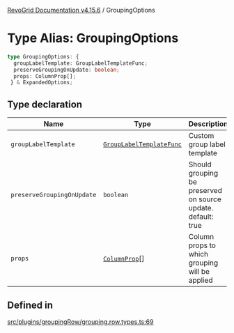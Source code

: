 [RevoGrid Documentation v4.15.6](README.md) / GroupingOptions

# Type Alias: GroupingOptions

```ts
type GroupingOptions: {
  groupLabelTemplate: GroupLabelTemplateFunc;
  preserveGroupingOnUpdate: boolean;
  props: ColumnProp[];
 } & ExpandedOptions;
```

## Type declaration

| Name | Type | Description | Defined in |
| ------ | ------ | ------ | ------ |
| `groupLabelTemplate` | [`GroupLabelTemplateFunc`](TypeAlias.GroupLabelTemplateFunc.md) | Custom group label template | [src/plugins/groupingRow/grouping.row.types.ts:83](https://github.com/revolist/revogrid/blob/8ab186c1ae2faee97d25784acff6dbf4187524f8/src/plugins/groupingRow/grouping.row.types.ts#L83) |
| `preserveGroupingOnUpdate` | `boolean` | Should grouping be preserved on source update. default: true | [src/plugins/groupingRow/grouping.row.types.ts:79](https://github.com/revolist/revogrid/blob/8ab186c1ae2faee97d25784acff6dbf4187524f8/src/plugins/groupingRow/grouping.row.types.ts#L79) |
| `props` | [`ColumnProp`](TypeAlias.ColumnProp.md)[] | Column props to which grouping will be applied | [src/plugins/groupingRow/grouping.row.types.ts:73](https://github.com/revolist/revogrid/blob/8ab186c1ae2faee97d25784acff6dbf4187524f8/src/plugins/groupingRow/grouping.row.types.ts#L73) |

## Defined in

[src/plugins/groupingRow/grouping.row.types.ts:69](https://github.com/revolist/revogrid/blob/8ab186c1ae2faee97d25784acff6dbf4187524f8/src/plugins/groupingRow/grouping.row.types.ts#L69)
